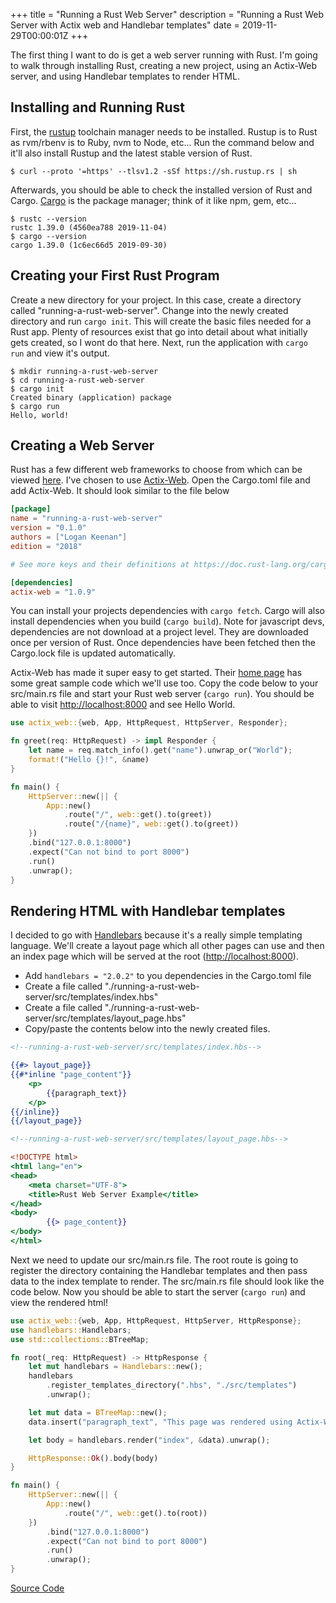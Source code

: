 +++
title = "Running a Rust Web Server"
description = "Running a Rust Web Server with Actix web and Handlebar templates"
date = 2019-11-29T00:00:01Z
+++

The first thing I want to do is get a web server running with Rust. I'm going to walk through installing Rust,
creating a new project, using an Actix-Web server, and using Handlebar templates to render HTML.

## Installing and Running Rust
    
First, the [rustup](https://rustup.rs/) toolchain manager needs to be installed. Rustup is to Rust
as rvm/rbenv is to Ruby, nvm to Node, etc... Run the command below and it'll also install Rustup and the latest
stable version of Rust.
    
```shell 
$ curl --proto '=https' --tlsv1.2 -sSf https://sh.rustup.rs | sh
```

Afterwards, you should be able to check the installed version of Rust and Cargo.  [Cargo](https://doc.rust-lang.org/cargo/guide/) is the package manager;
think of it like npm, gem, etc...
    
```shell
$ rustc --version
rustc 1.39.0 (4560ea788 2019-11-04)
$ cargo --version
cargo 1.39.0 (1c6ec66d5 2019-09-30)
```
    
## Creating your First Rust Program
        
Create a new directory for your project. In this case, create a directory called
"running-a-rust-web-server". Change into the newly created directory and run `cargo init`. This will create the
basic files
needed for a Rust app. Plenty of resources exist that go into detail about what initially gets
created, so I wont do that here. Next, run the application with `cargo run` and view it's output.
    
```shell
$ mkdir running-a-rust-web-server
$ cd running-a-rust-web-server
$ cargo init
Created binary (application) package
$ cargo run
Hello, world!
```
## Creating a Web Server
    
Rust has a few different web frameworks to choose from which can be viewed
[here](https://www.arewewebyet.org/topics/frameworks/). I've chosen to use [Actix-Web](https://github.com/actix/actix-web).
Open the Cargo.toml file and add Actix-Web. It should look similar to the file below
    
```toml
[package]
name = "running-a-rust-web-server"
version = "0.1.0"
authors = ["Logan Keenan"]
edition = "2018"

# See more keys and their definitions at https://doc.rust-lang.org/cargo/reference/manifest.html

[dependencies]
actix-web = "1.0.9"
```    

You can install your projects dependencies with `cargo fetch`. Cargo will also install
dependencies when you build (`cargo build`). Note for javascript devs, dependencies are not download at a project
level. They are downloaded once per version of Rust. Once dependencies have been fetched then the Cargo.lock
file
is updated automatically.
    
    
Actix-Web has made it super easy to get started. Their [home page](https://actix.rs/)
has some great sample code which we'll use too. Copy the code below to your src/main.rs file and start your Rust
web server (`cargo run`). You should be able to visit [http://localhost:8000](http://localhost:8000) and see Hello World.
    
```rust
use actix_web::{web, App, HttpRequest, HttpServer, Responder};

fn greet(req: HttpRequest) -> impl Responder {
    let name = req.match_info().get("name").unwrap_or("World");
    format!("Hello {}!", &name)
}

fn main() {
    HttpServer::new(|| {
        App::new()
            .route("/", web::get().to(greet))
            .route("/{name}", web::get().to(greet))
    })
    .bind("127.0.0.1:8000")
    .expect("Can not bind to port 8000")
    .run()
    .unwrap();
}
```

## Rendering HTML with Handlebar templates


    
I decided to go with [Handlebars](href="https://crates.io/crates/handlebars) because it's a really simple
templating language. We'll create a layout page which all other pages can use and then an
index page which will be served at the root ([http://localhost:8000](http://localhost:8000)).

* Add `handlebars = "2.0.2"` to you dependencies in the Cargo.toml file
* Create a file called "./running-a-rust-web-server/src/templates/index.hbs"
* Create a file called "./running-a-rust-web-server/src/templates/layout_page.hbs"
* Copy/paste the contents below into the newly created files.
```handlebars
<!--running-a-rust-web-server/src/templates/index.hbs-->

{{#> layout_page}}
{{#*inline "page_content"}}
    <p>
        {{paragraph_text}}
    </p>
{{/inline}}
{{/layout_page}}
```

```handlebars
<!--running-a-rust-web-server/src/templates/layout_page.hbs-->

<!DOCTYPE html>
<html lang="en">
<head>
    <meta charset="UTF-8">
    <title>Rust Web Server Example</title>
</head>
<body>
        {{> page_content}}
</body>
</html>
```

Next we need to update our src/main.rs file. The root route is going to register the directory containing the
Handlebar templates and then pass data to the index template to render. The src/main.rs file should look like
the code below. Now you should be able to start the server (`cargo run`) and view the rendered html!
    
```rust
use actix_web::{web, App, HttpRequest, HttpServer, HttpResponse};
use handlebars::Handlebars;
use std::collections::BTreeMap;

fn root(_req: HttpRequest) -> HttpResponse {
    let mut handlebars = Handlebars::new();
    handlebars
        .register_templates_directory(".hbs", "./src/templates")
        .unwrap();

    let mut data = BTreeMap::new();
    data.insert("paragraph_text", "This page was rendered using Actix-Web as the web server and handlebars as the templating language!");

    let body = handlebars.render("index", &data).unwrap();

    HttpResponse::Ok().body(body)
}

fn main() {
    HttpServer::new(|| {
        App::new()
            .route("/", web::get().to(root))
    })
        .bind("127.0.0.1:8000")
        .expect("Can not bind to port 8000")
        .run()
        .unwrap();
}
```

[Source Code](https://github.com/logankeenan/running-a-rust-web-server)